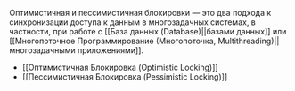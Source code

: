 
Оптимистичная и пессимистичная блокировки — это два подхода к синхронизации доступа к данным в многозадачных системах, в частности, при работе с [[База данных (Database)||базами данных]] или [[Многопоточное Программирование (Многопоточка, Multithreading)||многозадачными приложениями]].

- [[Оптимистичная Блокировка (Optimistic Locking)]]
- [[Пессимистичная Блокировка (Pessimistic Locking)]]